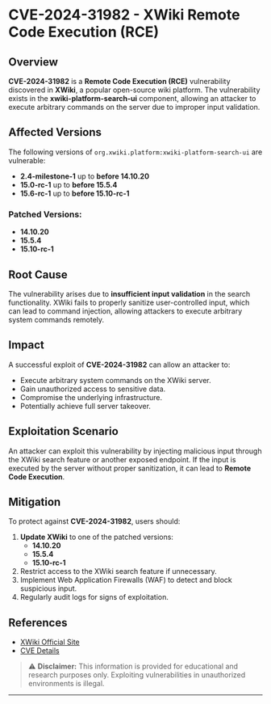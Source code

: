 # CVE-2024-31982 - XWiki Remote Code Execution (RCE)

## Overview
**CVE-2024-31982** is a **Remote Code Execution (RCE)** vulnerability discovered in **XWiki**, a popular open-source wiki platform. The vulnerability exists in the **xwiki-platform-search-ui** component, allowing an attacker to execute arbitrary commands on the server due to improper input validation.

## Affected Versions
The following versions of `org.xwiki.platform:xwiki-platform-search-ui` are vulnerable:

- **2.4-milestone-1** up to **before 14.10.20**
- **15.0-rc-1** up to **before 15.5.4**
- **15.6-rc-1** up to **before 15.10-rc-1**

### Patched Versions:
- **14.10.20**
- **15.5.4**
- **15.10-rc-1**

## Root Cause
The vulnerability arises due to **insufficient input validation** in the search functionality. XWiki fails to properly sanitize user-controlled input, which can lead to command injection, allowing attackers to execute arbitrary system commands remotely.

## Impact
A successful exploit of **CVE-2024-31982** can allow an attacker to:
- Execute arbitrary system commands on the XWiki server.
- Gain unauthorized access to sensitive data.
- Compromise the underlying infrastructure.
- Potentially achieve full server takeover.

## Exploitation Scenario
An attacker can exploit this vulnerability by injecting malicious input through the XWiki search feature or another exposed endpoint. If the input is executed by the server without proper sanitization, it can lead to **Remote Code Execution**.

## Mitigation
To protect against **CVE-2024-31982**, users should:
1. **Update XWiki** to one of the patched versions:  
   - **14.10.20**  
   - **15.5.4**  
   - **15.10-rc-1**
2. Restrict access to the XWiki search feature if unnecessary.
3. Implement Web Application Firewalls (WAF) to detect and block suspicious input.
4. Regularly audit logs for signs of exploitation.

## References
- [XWiki Official Site](https://www.xwiki.org/)
- [CVE Details](https://cve.mitre.org/cgi-bin/cvename.cgi?name=CVE-2024-31982)

> ⚠ **Disclaimer:** This information is provided for educational and research purposes only. Exploiting vulnerabilities in unauthorized environments is illegal.

---
